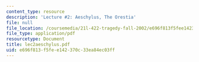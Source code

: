 ```yaml
---
content_type: resource
description: 'Lecture #2: Aeschylus, The Orestia'
file: null
file_location: /coursemedia/21l-422-tragedy-fall-2002/e696f813f5fee142370c33ea84ec03ff_lec2aeschylus.pdf
file_type: application/pdf
resourcetype: Document
title: lec2aeschylus.pdf
uid: e696f813-f5fe-e142-370c-33ea84ec03ff
---
```

